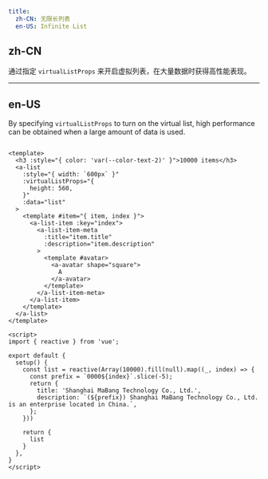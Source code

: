 ```yaml
title:
  zh-CN: 无限长列表
  en-US: Infinite List
```

## zh-CN

通过指定 `virtualListProps` 来开启虚拟列表，在大量数据时获得高性能表现。

---

## en-US

By specifying `virtualListProps` to turn on the virtual list, high performance can be obtained when a large amount of data is used.

```vue

<template>
  <h3 :style="{ color: 'var(--color-text-2)' }">10000 items</h3>
  <a-list
    :style="{ width: `600px` }"
    :virtualListProps="{
      height: 560,
    }"
    :data="list"
  >
    <template #item="{ item, index }">
      <a-list-item :key="index">
        <a-list-item-meta
          :title="item.title"
          :description="item.description"
        >
          <template #avatar>
            <a-avatar shape="square">
              A
            </a-avatar>
          </template>
        </a-list-item-meta>
      </a-list-item>
    </template>
  </a-list>
</template>

<script>
import { reactive } from 'vue';

export default {
  setup() {
    const list = reactive(Array(10000).fill(null).map((_, index) => {
      const prefix = `0000${index}`.slice(-5);
      return {
        title: 'Shanghai MaBang Technology Co., Ltd.',
        description: `(${prefix}) Shanghai MaBang Technology Co., Ltd. is an enterprise located in China.`,
      };
    }))

    return {
      list
    }
  },
}
</script>
```

